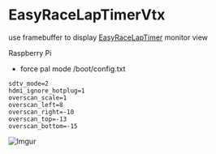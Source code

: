 # EasyRaceLapTimerVtx

use framebuffer to display [EasyRaceLapTimer](https://github.com/polyvision/EasyRaceLapTimer) monitor view

Raspberry Pi
- force pal mode
/boot/config.txt
```
sdtv_mode=2
hdmi_ignore_hotplug=1
overscan_scale=1
overscan_left=8
overscan_right=-10
overscan_top=-13
overscan_bottom=-15
```

![Imgur](http://i.imgur.com/MXc51RAh.jpg)
